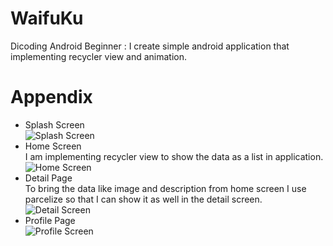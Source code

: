 # WaifuKu
Dicoding Android Beginner : I create simple android application that implementing recycler view and animation. 
# Appendix
- Splash Screen <br>
![Splash Screen](screenshot/splashscreen.jpg) <br>
- Home Screen <br>
I am implementing recycler view to show the data as a list in application. <br>
![Home Screen](screenshot/homepage.jpg) <br>
- Detail Page <br>
To bring the data like image and description from home screen I use parcelize so that I can show it as well in the detail screen. <br>
![Detail Screen](screenshot/detailpage.jpg) <br>
- Profile Page <br>
![Profile Screen](screenshot/profilepage.jpg) <br>

